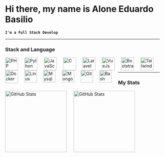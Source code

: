 # Hi there, my name is Alone Eduardo Basilio

**`I'm a Full Stack Develop`**

---

### Stack and Language

<img 
    align="left"
    alt="PHP"
    width="42px"
    style="padding-right: 18px"
    src="https://cdn.jsdelivr.net/gh/devicons/devicon@latest/icons/php/php-original.svg" 
/>

<img 
    align="left"
    alt="Python"
    width="42px"
    style="padding-right: 18px"
    src="https://cdn.jsdelivr.net/gh/devicons/devicon@latest/icons/python/python-original.svg" 
/>

<img 
    align="left"
    alt="JavaScript"
    width="42px"
    style="padding-right: 18px"
    src="https://cdn.jsdelivr.net/gh/devicons/devicon@latest/icons/javascript/javascript-original.svg" 
/>

<img 
    align="left"
    alt="C"
    width="42px"
    style="padding-right: 18px"
    src="https://cdn.jsdelivr.net/gh/devicons/devicon@latest/icons/c/c-original.svg" 
/>

<img 
    align="left"
    alt="Laravel"
    width="42px"
    style="padding-right: 18px"
    src="https://cdn.jsdelivr.net/gh/devicons/devicon@latest/icons/laravel/laravel-original.svg" 
/>
                   
<img 
    align="left"
    alt="VueJs"
    width="42px"
    style="padding-right: 18px"
    src="https://cdn.jsdelivr.net/gh/devicons/devicon@latest/icons/vuejs/vuejs-original.svg" 
/>

<img 
    align="left"
    alt="Bootstrap"
    width="42px"
    style="padding-right: 18px"
    src="https://cdn.jsdelivr.net/gh/devicons/devicon@latest/icons/bootstrap/bootstrap-original.svg" 
/>

<img 
    align="left"
    alt="Tailwindcss"
    width="42px"
    style="padding-right: 18px"
    src="https://cdn.jsdelivr.net/gh/devicons/devicon@latest/icons/tailwindcss/tailwindcss-original.svg" 
/>

<img 
    align="left"
    alt="Docker"
    width="42px"
    style="padding-right: 18px"
    src="https://cdn.jsdelivr.net/gh/devicons/devicon@latest/icons/docker/docker-original.svg" 
/>

<img 
    align="left"
    alt="Linux"
    width="40px"
    style="padding-right: 18px"
    src="https://cdn.jsdelivr.net/gh/devicons/devicon@latest/icons/linux/linux-original.svg" 
/>

<img 
    align="left"
    alt="Mysql"
    width="40px"
    style="padding-right: 18px"
    src="https://cdn.jsdelivr.net/gh/devicons/devicon@latest/icons/mysql/mysql-plain-wordmark.svg" 
/>

<img 
    align="left"
    alt="MongoDB"
    width="40px"
    style="padding-right: 18px"
    src="https://cdn.jsdelivr.net/gh/devicons/devicon@latest/icons/mongodb/mongodb-original-wordmark.svg" 
/>

<img 
    align="left"
    alt="Git"
    width="40px"
    style="padding-right: 18px"
    src="https://cdn.jsdelivr.net/gh/devicons/devicon@latest/icons/git/git-original-wordmark.svg" 
/>

<img 
    align="left"
    alt="Bash"
    width="40px"
    style="padding-right: 18px"
    src="https://cdn.jsdelivr.net/gh/devicons/devicon@latest/icons/powershell/powershell-original.svg" 
/>


<br>
<br>

---

### My Stats
<p>
    <img
        align="left"
        alt="GitHub Stats"
        height="200"
        style="padding-right: 20px"
        src="https://github-readme-stats.vercel.app/api?username=AloneBasilio&show_icons=true&theme=tokyonight&include_all_commits=true&locale-pt-pt"
    />
    <img
        align="left"
        alt="GitHub Stats"
        height="200"
        style="padding-right: 20px"
        src="https://github-readme-stats.vercel.app/api/top-langs/?username=alonebasilio&show_icons=true&theme=tokyonight&layout=compact&custom_title=Technologies&langs_count=7"
    />
</p>       
          